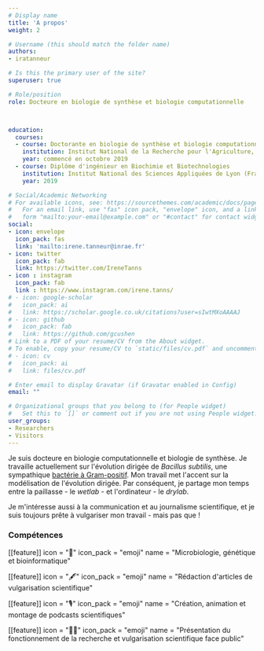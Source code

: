 ```yaml
---
# Display name
title: 'A propos'
weight: 2

# Username (this should match the folder name)
authors:
- iratanneur

# Is this the primary user of the site?
superuser: true

# Role/position
role: Docteure en biologie de synthèse et biologie computationnelle



education:
  courses:
  - course: Doctorante en biologie de synthèse et biologie computationnelle
    institution: Institut National de la Recherche pour l'Agriculture, l'Alimentation et l'Environnement
    year: commencé en octobre 2019
  - course: Diplôme d'ingénieur en Biochimie et Biotechnologies
    institution: Institut National des Sciences Appliquées de Lyon (France)
    year: 2019

# Social/Academic Networking
# For available icons, see: https://sourcethemes.com/academic/docs/page-builder/#icons
#   For an email link, use "fas" icon pack, "envelope" icon, and a link in the
#   form "mailto:your-email@example.com" or "#contact" for contact widget.
social:
- icon: envelope
  icon_pack: fas
  link: 'mailto:irene.tanneur@inrae.fr'  
- icon: twitter
  icon_pack: fab
  link: https://twitter.com/IreneTanns
- icon : instagram
  icon_pack: fab
  link : https://www.instagram.com/irene.tanns/
# - icon: google-scholar
#   icon_pack: ai
#   link: https://scholar.google.co.uk/citations?user=sIwtMXoAAAAJ
# - icon: github
#   icon_pack: fab
#   link: https://github.com/gcushen
# Link to a PDF of your resume/CV from the About widget.
# To enable, copy your resume/CV to `static/files/cv.pdf` and uncomment the lines below.
# - icon: cv
#   icon_pack: ai
#   link: files/cv.pdf

# Enter email to display Gravatar (if Gravatar enabled in Config)
email: ""

# Organizational groups that you belong to (for People widget)
#   Set this to `[]` or comment out if you are not using People widget.
user_groups:
- Researchers
- Visitors
---
```


<div style="text-align: centered">

Je suis docteure en biologie computationnelle et biologie de synthèse. Je travaille actuellement sur l'évolution dirigée de *Bacillus subtilis*, une sympathique [bactérie à Gram-positif](https://fr.wikipedia.org/wiki/Gram_positif). Mon travail met l'accent sur la modélisation de l'évolution dirigée. Par conséquent, je partage mon temps entre la paillasse - le *wetlab* - et l'ordinateur - le *drylab*. 

Je m'intéresse aussi à la communication et au journalisme scientifique, et je suis toujours prête à vulgariser mon travail - mais pas que ! 

### Compétences

[[feature]]
  icon = ":dna:"
  icon_pack = "emoji"
  name = "Microbiologie, génétique et bioinformatique"
  
[[feature]]
  icon = ":fountain_pen:"
  icon_pack = "emoji"
  name = "Rédaction d'articles de vulgarisation scientifique"

[[feature]]
 icon = ":studio_microphone:"
 icon_pack = "emoji"
 name = "Création, animation et montage de podcasts scientifiques"

[[feature]]
 icon = ":teacher:"
 icon_pack = "emoji"
 name = "Présentation du fonctionnement de la recherche et vulgarisation scientifique face public"


</div>
